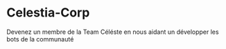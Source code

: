 # Celestia-Corp
Devenez un membre de la Team Céléste en nous aidant un développer les bots de la communauté
